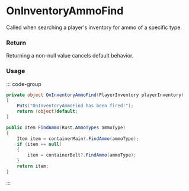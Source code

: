 # OnInventoryAmmoFind
<Badge type="info" text="Item"/>[<Badge type="danger" text="Carbon Compatible"/>](https://github.com/CarbonCommunity/Carbon)[<Badge type="warning" text="Oxide Compatible"/>](https://github.com/OxideMod/Oxide.Rust)
Called when searching a player's inventory for ammo of a specific type.

### Return
Returning a non-null value cancels default behavior.

### Usage
::: code-group
```csharp [Example]
private object OnInventoryAmmoFind(PlayerInventory playerInventory)
{
	Puts("OnInventoryAmmoFind has been fired!");
	return (object)default;
}
```
```csharp [Source — Assembly-CSharp @ PlayerInventory]
public Item FindAmmo(Rust.AmmoTypes ammoType)
{
	Item item = containerMain?.FindAmmo(ammoType);
	if (item == null)
	{
		item = containerBelt?.FindAmmo(ammoType);
	}
	return item;
}

```
:::
